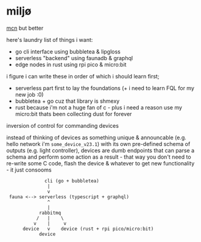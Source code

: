 # miljø

[mcn](https://gitlab.com/cxss/mcn) but better

here's laundry list of things i want:

* go cli interface using bubbletea & lipgloss
* serverless "backend" using faunadb & graphql
* edge nodes in rust using rpi pico & micro:bit

i figure i can write these in order of which i should learn first;

* serverless part first to lay the foundations (+ i need to learn FQL for my new job :0)
* bubbletea + go cuz that library is shmexy
* rust because i'm not a huge fan of c - plus i need a reason use my micro:bit thats been collecting dust for forever

inversion of control for commanding devices

instead of thinking of devices as something unique & announcable (e.g. hello network i'm `some_device_v23.1`) with its own pre-defined schema of outputs (e.g. light controller), devices are dumb endpoints that can parse a schema and perform some action as a result - that way you don't need to re-write some C code, flash the device & whatever to get new functionality - it just consooms

```
              cli (go + bubbletea) 
               |
               v
 fauna <--> serverless (typescript + graphql)
               ^
               |
            rabbitmq
           /   |    \
          v    |     v
      device   v    device (rust + rpi pico/micro:bit)
            device
```


